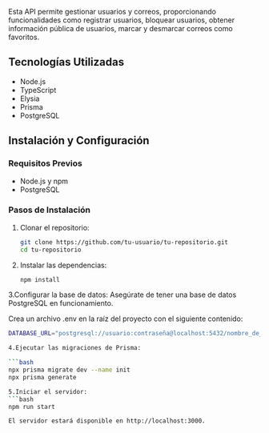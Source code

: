 Esta API permite gestionar usuarios y correos, proporcionando funcionalidades como registrar usuarios, bloquear usuarios, obtener información pública de usuarios, marcar y desmarcar correos como favoritos.

## Tecnologías Utilizadas

- Node.js
- TypeScript
- Elysia
- Prisma
- PostgreSQL

## Instalación y Configuración

### Requisitos Previos

- Node.js y npm
- PostgreSQL

### Pasos de Instalación

1. Clonar el repositorio:

   ```bash
   git clone https://github.com/tu-usuario/tu-repositorio.git
   cd tu-repositorio

2. Instalar las dependencias:
   ```bash
   npm install

3.Configurar la base de datos:
   Asegúrate de tener una base de datos PostgreSQL en funcionamiento.

   Crea un archivo .env en la raíz del proyecto con el siguiente contenido:
   ```bash
   DATABASE_URL="postgresql://usuario:contraseña@localhost:5432/nombre_de_tu_base_de_datos"

4.Ejecutar las migraciones de Prisma:

   ```bash
   npx prisma migrate dev --name init
   npx prisma generate

5.Iniciar el servidor:
   ```bash
   npm run start

El servidor estará disponible en http://localhost:3000.

